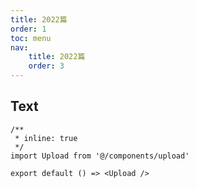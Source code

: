 ```yaml
---
title: 2022篇
order: 1
toc: menu
nav:
    title: 2022篇
    order: 3
---
```


## Text

```tsx
/**
 * inline: true
 */
import Upload from '@/components/upload'

export default () => <Upload />
```
